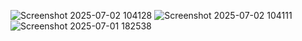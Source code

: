 
![Screenshot 2025-07-02 104128](https://github.com/user-attachments/assets/8c861a6d-7af0-4c51-bb7a-56c284d859f8)
![Screenshot 2025-07-02 104111](https://github.com/user-attachments/assets/e83339fa-c0fa-418a-93d2-25a91bbf8712)
![Screenshot 2025-07-01 182538](https://github.com/user-attachments/assets/0e3e4c89-0ff2-4da3-8b0f-48cdecdf5bf0)
